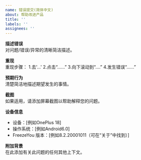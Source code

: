 ```yaml
---
name: 错误提交(简体中文)
about: 帮助改进产品
title: ''
labels: ''
assignees: ''
---
```

**描述错误**  
对问题/错误/异常的清晰简洁描述。

**重现**  
重现步骤： 1.去'...' 2.点击“......” 3.向下滚动到“....” 4.发生错误“......”

**预期行为**  
清楚简洁地描述期望发生的事情。

**截图**  
如果适用，请添加屏幕截图以帮助解释您的问题。

**设备信息**

- 设备：[例如OnePlus 18] 
- 操作系统：[例如Android6.0] 
- FreezeYou 版本：[例如8.2.20001011（可在“关于”中找到）] 

**附加背景**  
在此添加有关此问题的任何其他上下文。